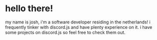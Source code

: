 # hello there!

my name is josh, i'm a software developer residing in the netherlands! i frequently tinker with discord.js and have plenty experience on it. i have some projects on discord.js so feel free to check them out.
